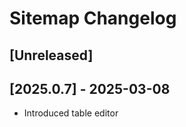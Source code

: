 <!-- Keep a Changelog guide -> https://keepachangelog.com -->

# Sitemap Changelog

## [Unreleased]

## [2025.0.7] - 2025-03-08

- Introduced table editor
